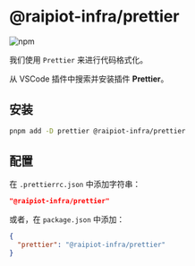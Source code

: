 # @raipiot-infra/prettier

![npm](https://img.shields.io/npm/v/@raipiot-infra/prettier?logo=prettier&label=prettier&registry_uri=http%3A%2F%2Fnpm-registry.raipiot.com%3A4873)

我们使用 `Prettier` 来进行代码格式化。

从 VSCode 插件中搜索并安装插件 **Prettier**。

## 安装

```bash
pnpm add -D prettier @raipiot-infra/prettier
```

## 配置

在 `.prettierrc.json` 中添加字符串：

```json
"@raipiot-infra/prettier"
```

或者，在 `package.json` 中添加：

```json
{
  "prettier": "@raipiot-infra/prettier"
}
```
